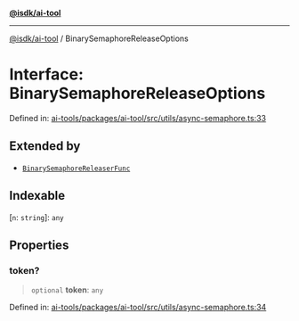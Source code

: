 [**@isdk/ai-tool**](../README.md)

***

[@isdk/ai-tool](../globals.md) / BinarySemaphoreReleaseOptions

# Interface: BinarySemaphoreReleaseOptions

Defined in: [ai-tools/packages/ai-tool/src/utils/async-semaphore.ts:33](https://github.com/isdk/ai-tool.js/blob/a24331161aecd2d7bbd8dc9f9cd3d984871261cb/src/utils/async-semaphore.ts#L33)

## Extended by

- [`BinarySemaphoreReleaserFunc`](BinarySemaphoreReleaserFunc.md)

## Indexable

\[`n`: `string`\]: `any`

## Properties

### token?

> `optional` **token**: `any`

Defined in: [ai-tools/packages/ai-tool/src/utils/async-semaphore.ts:34](https://github.com/isdk/ai-tool.js/blob/a24331161aecd2d7bbd8dc9f9cd3d984871261cb/src/utils/async-semaphore.ts#L34)
